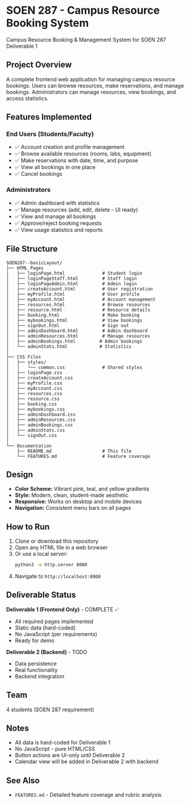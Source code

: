 # SOEN 287 - Campus Resource Booking System

Campus Resource Booking & Management System for SOEN 287 Deliverable 1

## Project Overview

A complete frontend web application for managing campus resource bookings. Users can browse resources, make reservations, and manage bookings. Administrators can manage resources, view bookings, and access statistics.

## Features Implemented

### End Users (Students/Faculty)
- ✅ Account creation and profile management
- ✅ Browse available resources (rooms, labs, equipment)
- ✅ Make reservations with date, time, and purpose
- ✅ View all bookings in one place
- ✅ Cancel bookings

### Administrators
- ✅ Admin dashboard with statistics
- ✅ Manage resources (add, edit, delete - UI ready)
- ✅ View and manage all bookings
- ✅ Approve/reject booking requests
- ✅ View usage statistics and reports

## File Structure

```
SOEN287--basicLayout/
├── HTML Pages
│   ├── loginPage.html              # Student login
│   ├── loginPageStaff.html         # Staff login
│   ├── loginPageAdmin.html         # Admin login
│   ├── createAccount.html          # User registration
│   ├── myProfile.html              # User profile
│   ├── myAccount.html              # Account management
│   ├── resources.html              # Browse resources
│   ├── resource.html               # Resource details
│   ├── booking.html                # Make booking
│   ├── mybookings.html             # View bookings
│   ├── signOut.html                # Sign out
│   ├── adminDashboard.html         # Admin dashboard
│   ├── adminResources.html         # Manage resources
│   ├── adminBookings.html         # Admin bookings
│   └── adminStats.html            # Statistics
│
├── CSS Files
│   ├── styles/
│   │   └── common.css              # Shared styles
│   ├── loginPage.css
│   ├── createAccount.css
│   ├── myProfile.css
│   ├── myAccount.css
│   ├── resources.css
│   ├── resource.css
│   ├── booking.css
│   ├── mybookings.css
│   ├── adminDashboard.css
│   ├── adminResources.css
│   ├── adminBookings.css
│   ├── adminStats.css
│   └── signOut.css
│
└── Documentation
    ├── README.md                   # This file
    └── FEATURES.md                 # Feature coverage

```

## Design

- **Color Scheme:** Vibrant pink, teal, and yellow gradients
- **Style:** Modern, clean, student-made aesthetic
- **Responsive:** Works on desktop and mobile devices
- **Navigation:** Consistent menu bars on all pages

## How to Run

1. Clone or download this repository
2. Open any HTML file in a web browser
3. Or use a local server:
   ```bash
   python3 -m http.server 8000
   ```
4. Navigate to `http://localhost:8000`

## Deliverable Status

**Deliverable 1 (Frontend Only)** - COMPLETE ✅
- All required pages implemented
- Static data (hard-coded)
- No JavaScript (per requirements)
- Ready for demo

**Deliverable 2 (Backend)** - TODO
- Data persistence
- Real functionality
- Backend integration

## Team

4 students (SOEN 287 requirement)

## Notes

- All data is hard-coded for Deliverable 1
- No JavaScript - pure HTML/CSS
- Button actions are UI-only until Deliverable 2
- Calendar view will be added in Deliverable 2 with backend

## See Also

- `FEATURES.md` - Detailed feature coverage and rubric analysis

